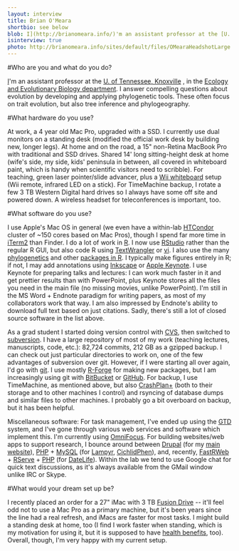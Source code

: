 ```yaml
---
layout: interview
title: Brian O'Meara
shortbio: see below
blob: I](http://brianomeara.info/)'m an assistant professor at the [U. of Tennessee, Knoxville](http://www.utk.edu/) 
isinterview: true
photo: http://brianomeara.info/sites/default/files/OMearaHeadshotLarge.jpg
---
```


#Who are you and what do you do?

[I](http://brianomeara.info/)'m an assistant professor at the [U. of Tennessee, Knoxville](http://www.utk.edu/) , in the [Ecology and Evolutionary Biology department](http://eeb.bio.utk.edu/). I answer compelling questions about evolution by developing and applying phylogenetic tools. These often focus on trait evolution, but also tree inference and phylogeography. 

#What hardware do you use?

At work, a 4 year old Mac Pro, upgraded with a SSD. I currently use dual monitors on a standing desk (modified the official work desk by building new, longer legs). At home and on the road, a 15" non-Retina MacBook Pro with traditional and SSD drives. Shared 14' long sitting-height desk at home (wife's side, my side, kids' peninsula in between, all covered in whiteboard paint, which is handy when scientific visitors need to scribble). For teaching, green laser pointer/slide advancer, plus a [Wii whiteboard](http://www.youtube.com/watch?v=5s5EvhHy7eQ) setup (Wii remote, infrared LED on a stick). For TimeMachine backup, I rotate a few 3 TB Western Digital hard drives so I always have some off site and powered down. A wireless headset for teleconferences is important, too.

#What software do you use?

I use Apple's Mac OS in general (we even have a within-lab [HTCondor](http://research.cs.wisc.edu/htcondor/) cluster of ~150 cores based on Mac Pros), though I spend far more time in [iTerm2](http://www.iterm2.com/) than Finder. I do a lot of work in [R](http://www.r-project.org/). I now use [RStudio](http://www.rstudio.com/) rather than the regular R GUI, but also code R using [TextWrangler](http://www.barebones.com/products/textwrangler/) or [vi](http://en.wikipedia.org/wiki/Vi). I also use the many [phylogenetics](http://cran.r-project.org/web/views/Phylogenetics.html) and other [packages in R](http://cran.r-project.org/web/packages/). I typically make figures entirely in R; if not, I may add annotations using [Inkscape](http://inkscape.org/) or [Apple Keynote](http://www.apple.com/iwork/keynote/). I use Keynote for preparing talks and lectures: I can work much faster in it and get prettier results than with PowerPoint, plus Keynote stores all the files you need in the main file (no missing movies, unlike PowerPoint). I'm still in the MS Word + Endnote paradigm for writing papers, as most of my collaborators work that way. I am also impressed by Endnote's ability to download full text based on just citations. Sadly, there's still a lot of closed source software in the list above. 

As a grad student I started doing version control with [CVS](http://en.wikipedia.org/wiki/Concurrent_Versions_System), then switched to [subversion](http://subversion.apache.org/). I have a large repository of most of my work (teaching lectures, manuscripts, code, etc.): 82,724 commits, 212 GB as a gzipped backup. I can check out just particular directories to work on, one of the few advantages of subversion over git. However, if I were starting all over again, I'd go with [git](http://git-scm.com/). I use mostly [R-Forge](https://r-forge.r-project.org/) for making new packages, but I am increasingly using git with [BitBucket](https://bitbucket.org/) or [GitHub](https://github.com/). For backup, I use TimeMachine, as mentioned above, but also [CrashPlan+](http://www.crashplan.com/) (both to their storage and to other machines I control) and rsyncing of database dumps and similar files to other machines. I probably go a bit overboard on backup, but it has been helpful. 

Miscellaneous software: For task management, I've ended up using the [GTD](http://en.wikipedia.org/wiki/Getting_Things_Done) system, and I've gone through various web services and software which implement this. I'm currently using [OmniFocus](http://www.omnigroup.com/products/omnifocus/). For building websites/web apps to support research, I bounce around between [Drupal](http://drupal.org/) (for my [main website](http://brianomeara.info/)), [PHP](http://us.php.net/) + [MySQL](http://www.mysql.com/) (for [Lampyr](http://lampyr.org/), [CichlidPhen](http://www.cichlidphen.org/)), and, recently, [FastRWeb](http://www.rforge.net/FastRWeb/) + [RServe](http://www.rforge.net/Rserve/) + [PHP](http://us.php.net/) (for [DateLife](http://datelife.org/)). Within the lab we tend to use Google chat for quick text discussions, as it's always available from the GMail window unlike IRC or Skype. 

#What would your dream set up be?

I recently placed an order for a 27" iMac with 3 TB [Fusion Drive](http://www.anandtech.com/show/6679/a-month-with-apples-fusion-drive) -- it'll feel odd not to use a Mac Pro as a primary machine, but it's been years since the line had a real refresh, and iMacs are faster for most tasks. I might build a standing desk at home, too (I find I work faster when standing, which is my motivation for using it, but it is supposed to have [health benefits](http://www.nytimes.com/2012/12/02/business/stand-up-desks-gaining-favor-in-the-workplace.html), too).  Overall, though, I'm very happy with my current setup.
